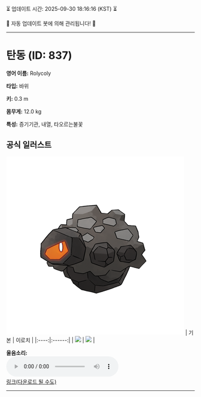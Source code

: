 
⏳ 업데이트 시간: 2025-09-30 18:16:16 (KST) ⏳

🤖 자동 업데이트 봇에 의해 관리됩니다! 🤖

---

# 탄동 (ID: 837)
**영어 이름:** Rolycoly

**타입:** 바위

**키:** 0.3 m

**몸무게:** 12.0 kg

**특성:** 증기기관, 내열, 타오르는불꽃

## 공식 일러스트
![](https://raw.githubusercontent.com/PokeAPI/sprites/master/sprites/pokemon/other/official-artwork/837.png)
| 기본 | 이로치 |
|:----:|:------:|
| <img src="http://play.pokemonshowdown.com/sprites/ani/rolycoly.gif" width="200"> | <img src="http://play.pokemonshowdown.com/sprites/ani-shiny/rolycoly.gif" width="200"> |

**울음소리:**<br><audio controls src="https://raw.githubusercontent.com/PokeAPI/cries/main/cries/pokemon/latest/837.ogg"></audio><br> [링크(다운로드 될 수도)](https://raw.githubusercontent.com/PokeAPI/cries/main/cries/pokemon/latest/837.ogg)


---
